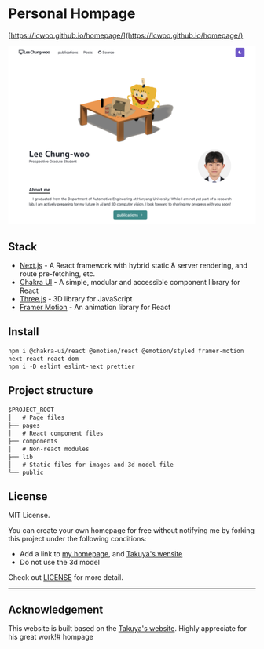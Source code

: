 # Personal Hompage

[https://lcwoo.github.io/homepage/](https://lcwoo.github.io/homepage/)

![Preview](./public/images/preview.png)

## Stack

- [Next.js](https://nextjs.org/) - A React framework with hybrid static & server rendering, and route pre-fetching, etc.
- [Chakra UI](https://chakra-ui.com/) - A simple, modular and accessible component library for React
- [Three.js](https://threejs.org/) - 3D library for JavaScript
- [Framer Motion](https://www.framer.com/motion/) - An animation library for React

## Install
```
npm i @chakra-ui/react @emotion/react @emotion/styled framer-motion next react react-dom
npm i -D eslint eslint-next prettier
```

## Project structure

```
$PROJECT_ROOT
│   # Page files
├── pages
│   # React component files
├── components
│   # Non-react modules
├── lib
│   # Static files for images and 3d model file
└── public
```

## License

MIT License.

You can create your own homepage for free without notifying me by forking this project under the following conditions:

- Add a link to [my homepage](https://lcwoo.github.io/homepage/), and [Takuya's wensite](https://www.craftz.dog/)
- Do not use the 3d model

Check out [LICENSE](./LICENSE) for more detail.

---

## Acknowledgement
This website is built based on the [Takuya's website](https://www.craftz.dog/).
Highly appreciate for his great work!# hompage
